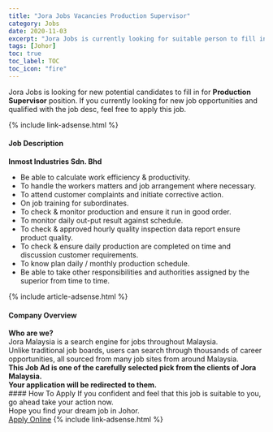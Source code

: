 ```yaml
---
title: "Jora Jobs Vacancies Production Supervisor" 
category: Jobs 
date: 2020-11-03 
excerpt: "Jora Jobs is currently looking for suitable person to fill in the Production Supervisor which positioned at Johor" 
tags: [Johor] 
toc: true 
toc_label: TOC 
toc_icon: "fire" 
--- 
```


<p>Jora Jobs is looking for new potential candidates to fill in for <b>Production Supervisor</b> position. If you currently looking for new job opportunities and qualified with the job desc, feel free to apply this job.
</p>{% include link-adsense.html %} 
<div><div><h4>Job Description</h4></div><div><div><span><div><div><strong>Inmost Industries Sdn. Bhd</strong></div><ul><li>Be able to calculate work efficiency &amp; productivity.</li><li>To handle the workers matters and job arrangement where necessary.</li><li>To attend customer complaints and initiate corrective action.</li><li>On job training for subordinates.</li><li>To check &amp; monitor production and ensure it run in good order.</li><li>To monitor daily out-put result against schedule.</li><li>To check &amp; approved hourly quality inspection data report ensure product quality.</li><li>To check &amp; ensure daily production are completed on time and discussion customer requirements.</li><li>To know plan daily / monthly production schedule.</li><li>Be able to take other responsibilities and authorities assigned by the superior from time to time.</li></ul></div></span></div></div></div> 
{% include article-adsense.html %} 
<div><div><h4>Company Overview</h4></div><div><div><span><div><div>
<strong>Who are we?</strong></div>
<div>
	Jora Malaysia is a search engine for jobs throughout Malaysia.<br>
	Unlike traditional job boards, users can search through thousands of career opportunities, all sourced from many job sites from around Malaysia.&#160;</div>
<div>
<div>
<strong>This Job Ad is one of the carefully selected pick from the clients of Jora Malaysia.</strong></div>
<div>
<strong>Your application will be redirected to them.</strong></div>
</div></div></span></div></div></div> 
#### How To Apply 
If you confident and feel that this job is suitable to you, go ahead take your action now. <br/> 
Hope you find your dream job in Johor. <br/> 
<a href="https://www.jobstreet.com.my/en/job/production-supervisor-4417086?jobId=jobstreet-my-job-4417086&sectionRank=16&token=0~a6e619a8-d72b-4379-aaa4-1ff499d46496&fr=SRP%20View%20In%20New%20Ta" class="btn btn--info" target="_blank" rel="nofollow noopenner">Apply Online</a> 
{% include link-adsense.html %} 